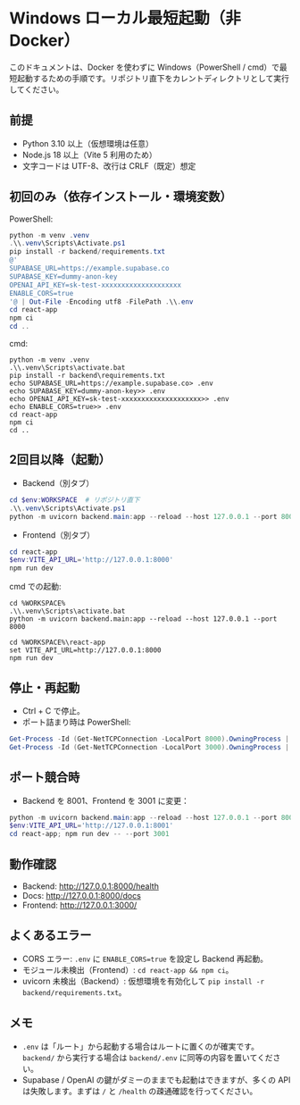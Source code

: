 # Windows ローカル最短起動（非 Docker）

このドキュメントは、Docker を使わずに Windows（PowerShell / cmd）で最短起動するための手順です。リポジトリ直下をカレントディレクトリとして実行してください。

## 前提
- Python 3.10 以上（仮想環境は任意）
- Node.js 18 以上（Vite 5 利用のため）
- 文字コードは UTF-8、改行は CRLF（既定）想定

## 初回のみ（依存インストール・環境変数）

PowerShell:
```powershell
python -m venv .venv
.\\.venv\Scripts\Activate.ps1
pip install -r backend/requirements.txt
@'
SUPABASE_URL=https://example.supabase.co
SUPABASE_KEY=dummy-anon-key
OPENAI_API_KEY=sk-test-xxxxxxxxxxxxxxxxxxxx
ENABLE_CORS=true
'@ | Out-File -Encoding utf8 -FilePath .\\.env
cd react-app
npm ci
cd ..
```

cmd:
```batch
python -m venv .venv
.\\.venv\Scripts\activate.bat
pip install -r backend\requirements.txt
echo SUPABASE_URL=https://example.supabase.co> .env
echo SUPABASE_KEY=dummy-anon-key>> .env
echo OPENAI_API_KEY=sk-test-xxxxxxxxxxxxxxxxxxxx>> .env
echo ENABLE_CORS=true>> .env
cd react-app
npm ci
cd ..
```

## 2回目以降（起動）

- Backend（別タブ）
```powershell
cd $env:WORKSPACE  # リポジトリ直下
.\\.venv\Scripts\Activate.ps1
python -m uvicorn backend.main:app --reload --host 127.0.0.1 --port 8000
```

- Frontend（別タブ）
```powershell
cd react-app
$env:VITE_API_URL='http://127.0.0.1:8000'
npm run dev
```

cmd での起動:
```batch
cd %WORKSPACE%
.\\.venv\Scripts\activate.bat
python -m uvicorn backend.main:app --reload --host 127.0.0.1 --port 8000

cd %WORKSPACE%\react-app
set VITE_API_URL=http://127.0.0.1:8000
npm run dev
```

## 停止・再起動
- Ctrl + C で停止。
- ポート詰まり時は PowerShell:
```powershell
Get-Process -Id (Get-NetTCPConnection -LocalPort 8000).OwningProcess | Stop-Process -Force
Get-Process -Id (Get-NetTCPConnection -LocalPort 3000).OwningProcess | Stop-Process -Force
```

## ポート競合時
- Backend を 8001、Frontend を 3001 に変更：
```powershell
python -m uvicorn backend.main:app --reload --host 127.0.0.1 --port 8001
$env:VITE_API_URL='http://127.0.0.1:8001'
cd react-app; npm run dev -- --port 3001
```

## 動作確認
- Backend: http://127.0.0.1:8000/health
- Docs: http://127.0.0.1:8000/docs
- Frontend: http://127.0.0.1:3000/

## よくあるエラー
- CORS エラー: `.env` に `ENABLE_CORS=true` を設定し Backend 再起動。
- モジュール未検出（Frontend）: `cd react-app && npm ci`。
- uvicorn 未検出（Backend）: 仮想環境を有効化して `pip install -r backend/requirements.txt`。

## メモ
- `.env` は「ルート」から起動する場合はルートに置くのが確実です。`backend/` から実行する場合は `backend/.env` に同等の内容を置いてください。
- Supabase / OpenAI の鍵がダミーのままでも起動はできますが、多くの API は失敗します。まずは `/` と `/health` の疎通確認を行ってください。
